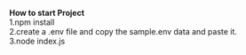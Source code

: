 **How to start Project** <br>
1.npm install <br>
2.create a .env file and copy the sample.env data and paste it. <br>
3.node index.js <br>
